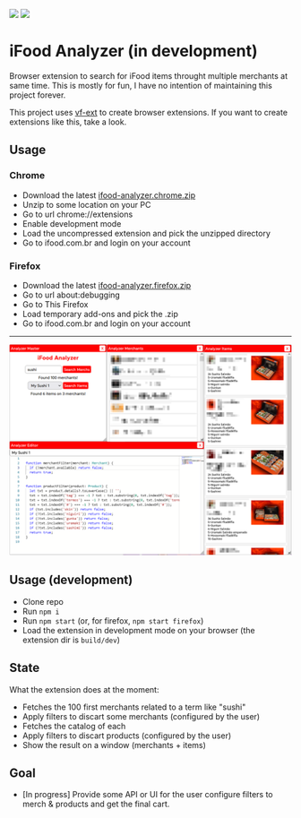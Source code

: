 ![](https://img.shields.io/github/v/release/vanflux/ifood-analyzer)
![](https://img.shields.io/github/workflow/status/vanflux/ifood-analyzer/Build%20and%20Release%20Action)

# iFood Analyzer (in development)

Browser extension to search for iFood items throught multiple merchants at same time. This is mostly for fun, I have no intention of maintaining this project forever.

This project uses [vf-ext](https://github.com/vanflux/vf-ext) to create browser extensions. If you want to create extensions like this, take a look.

## Usage

### **Chrome**

- Download the latest [ifood-analyzer.chrome.zip](https://github.com/vanflux/ifood-analyzer/releases)
- Unzip to some location on your PC
- Go to url chrome://extensions
- Enable development mode
- Load the uncompressed extension and pick the unzipped directory
- Go to ifood.com.br and login on your account

### **Firefox**

- Download the latest [ifood-analyzer.firefox.zip](https://github.com/vanflux/ifood-analyzer/releases)
- Go to url about:debugging
- Go to This Firefox
- Load temporary add-ons and pick the .zip
- Go to ifood.com.br and login on your account

---

![](./docs/images/screenshoot.png)

## Usage (development)

- Clone repo
- Run `npm i`
- Run `npm start` (or, for firefox, `npm start firefox`)
- Load the extension in development mode on your browser (the extension dir is `build/dev`)

## State

What the extension does at the moment:
- Fetches the 100 first merchants related to a term like "sushi"
- Apply filters to discart some merchants (configured by the user)
- Fetches the catalog of each
- Apply filters to discart products (configured by the user)
- Show the result on a window (merchants + items)

## Goal

- [In progress] Provide some API or UI for the user configure filters to merch & products and get the final cart.
